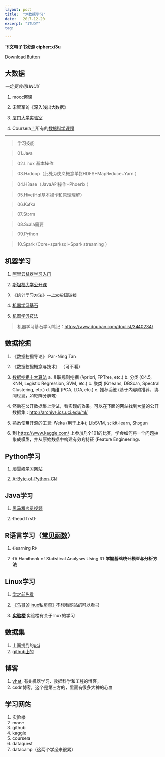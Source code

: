 ```yaml
---
layout: post
title:  "大数据学习"
date:   2017-12-20
excerpt: "STUDY"
tag:

---
```

**下文电子书资源 cipher:xf3u**

<a href="https://pan.baidu.com/s/1geWREgV" class="btn btn-success">Download Button</a>



## 大数据

*一定要会用LINUX*

1. 	[mooc网课](http://www.icourse163.org/learn/XMU-1002335004#/learn/announce)

2. 宋智军的《深入浅出大数据》

3. [厦门大学实验室](http://dblab.xmu.edu.cn/blog/)

3.  Coursera上所有的[数据科学课程](https://www.coursera.org/browse/data-science)


***


>	学习技能

> 01.Java

> 02.Linux 基本操作

> 03.Hadoop（此处为侠义概念单指HDFS+MapReduce+Yarn ）

>04.HBase（JavaAPI操作+Phoenix ）

>05.Hive(Hql基本操作和原理理解）

>06.Kafka 

>07.Storm

>08.Scala需要

>09.Python

>10.Spark (Core+sparksql+Spark streaming ）



## 机器学习

1. [阿里云机器学习入门](https://edu.aliyun.com/course/11)

2. [斯坦福大学公开课](http://open.163.com/special/opencourse/machinelearning.html)

3. 《统计学习方法》--上文按钮链接

4. [机器学习基石](http://pan.baidu.com/s/1qWFROhm)

5. [机器学习技法](	https://www.bilibili.com/video/av6991226/)

> 机器学习基石学习笔记：https://www.douban.com/doulist/3440234/ 



## 数据挖掘

1. 《数据挖掘导论》 Pan-Ning Tan 

2. 《数据挖掘概念与技术》 （可不看）

3. [数据挖掘十大算法](http://blog.csdn.net/baimafujinji/article/category/7313379)
a. 关联规则挖掘 (Apriori, FPTree, etc.)
b. 分类 (C4.5, KNN, Logistic Regression, SVM, etc.)
c. 聚类 (Kmeans, DBScan, Spectral Clustering, etc.)
d. 降维 (PCA, LDA, etc.)
e. 推荐系统 (基于内容的推荐，协同过滤，如矩阵分解等)

4. 然后在公开数据集上测试，看实现的效果。可以在下面的网站找到大量的公开数据集：http://archive.ics.uci.edu/ml/

5. 熟悉使用开源的工具: Weka (用于上手); LibSVM, scikit-learn, Shogun

6. 到 https://www.kaggle.com/ 上参加几个101的比赛，学会如何将一个问题抽象成模型，并从原始数据中构建有效的特征 (Feature Engineering).



## Python学习

1. [廖雪峰学习网站](https://www.liaoxuefeng.com/wiki/0014316089557264a6b348958f449949df42a6d3a2e542c000)

2. [A-Byte-of-Python-CN](https://github.com/onion7878/A-Byte-of-Python-CN/tree/master/book)


## Java学习
1. [黑马程序员视频](https://pan.baidu.com/s/1pLhN7ib)

2. 《head first》


## R语言学习（[常见函数](http://123.207.69.48/?page_id=523)）
1. 《learning R》


2. 《A Handbook of Statistical Analyses Using R》
**掌握基础统计模型与分析方法**


## Linux学习


1. [学之前先看](http://blog.csdn.net/CoderJYF/article/details/53513795)

2. [《鸟哥的linux私房菜》](http://cn.linux.vbird.org/linux_basic/linux_basic.php)不想看网站的可以看书

3.	[**实验楼**](https://www.shiyanlou.com/)  实验楼有关于linux的学习



## 数据集
1. 上面提到的[uci](http://archive.ics.uci.edu/ml/datasets.html) 
2. [github上的](https://github.com/caesar0301/awesome-public-datasets) 




## 博客
1.	[yhat](http://blog.yhat.com/), 有关机器学习、数据科学和工程的博客。 
2.	csdn博客，这个是第三方的，里面有很多大神的心血


## 学习网站

1. 实验楼
2. mooc
3. github
4. kaggle 
5. coursera
6. dataquest
7. datacamp（这两个学起来很累）






